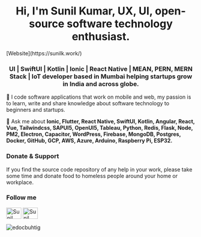 <h1 align="center">Hi, I'm Sunil Kumar, UX, UI, open-source software technology enthusiast.</h1>
[Website](https://sunilk.work/)
<h3 align="center">UI | SwiftUI | Kotlin | Ionic | React Native | MEAN, PERN, MERN Stack | IoT developer based in Mumbai helping startups grow in India and across globe.</h3>

🔭 I code software applications that work on mobile and web, my passion is to learn, write and share knowledge about software technology to beginners and startups.

💬 Ask me about **Ionic, Flutter, React Native, SwiftUI, Kotlin, Angular, React, Vue, Tailwindcss, SAPUI5, OpenUI5, Tableau, Python, Redis, Flask, Node, PM2, Electron, Capacitor, WordPress, Firebase, MongoDB, Postgres, Docker, GitHub, GCP, AWS, Azure, Arduino, Raspberry Pi, ESP32.** 

<h3 align="left">Donate & Support</h3>
<p>If you find the source code repository of any help in your work, please take some time and donate food to homeless people around your home or workplace.</p>

<h3 align="left">Follow me</h3>

<a href="https://tinyurl.com/fha968df" target="_blank"><img align="center" src="https://cdn.jsdelivr.net/npm/simple-icons@3.1.0/icons/youtube.svg" alt="Sunil kumar YouTube" height="30" width="40" /></a>
<a href="https://tinyurl.com/fha968df" target="_blank"><img align="center" src="https://cdn.jsdelivr.net/npm/simple-icons@3.1.0/icons/stackoverflow.svg" alt="Sunil Kumar Profile" height="30" width="40" /></a>

<p><img align="center" src="https://github-readme-stats.vercel.app/api?username=edocbuhtig&show_icons=true&theme=dark&locale=en" alt="edocbuhtig" /></p>
 
